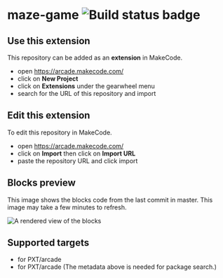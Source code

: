 # maze-game ![Build status badge](https://github.com/yaelochoa-master/maze-game/workflows/MakeCode/badge.svg)



## Use this extension

This repository can be added as an **extension** in MakeCode.

* open https://arcade.makecode.com/
* click on **New Project**
* click on **Extensions** under the gearwheel menu
* search for the URL of this repository and import

## Edit this extension

To edit this repository in MakeCode.

* open https://arcade.makecode.com/
* click on **Import** then click on **Import URL**
* paste the repository URL and click import

## Blocks preview

This image shows the blocks code from the last commit in master.
This image may take a few minutes to refresh.

![A rendered view of the blocks](https://github.com/yaelochoa-master/maze-game/raw/master/.makecode/blocks.png)

## Supported targets

* for PXT/arcade
* for PXT/arcade
(The metadata above is needed for package search.)

